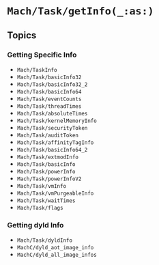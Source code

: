 # ``Mach/Task/getInfo(_:as:)``

## Topics

### Getting Specific Info

- ``Mach/TaskInfo``
- ``Mach/Task/basicInfo32``
- ``Mach/Task/basicInfo32_2``
- ``Mach/Task/basicInfo64``
- ``Mach/Task/eventCounts``
- ``Mach/Task/threadTimes``
- ``Mach/Task/absoluteTimes``
- ``Mach/Task/kernelMemoryInfo``
- ``Mach/Task/securityToken``
- ``Mach/Task/auditToken``
- ``Mach/Task/affinityTagInfo``
- ``Mach/Task/basicInfo64_2``
- ``Mach/Task/extmodInfo``
- ``Mach/Task/basicInfo``
- ``Mach/Task/powerInfo``
- ``Mach/Task/powerInfoV2``
- ``Mach/Task/vmInfo``
- ``Mach/Task/vmPurgeableInfo``
- ``Mach/Task/waitTimes``
- ``Mach/Task/flags``

### Getting dyld Info

- ``Mach/Task/dyldInfo``
- ``MachC/dyld_aot_image_info``
- ``MachC/dyld_all_image_infos``